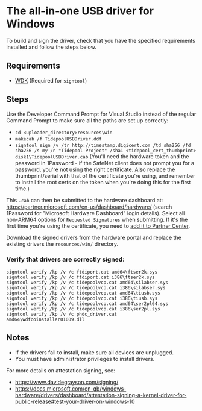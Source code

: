# The all-in-one USB driver for Windows

To build and sign the driver, check that you have the specified requirements installed and follow the steps below.

## Requirements

- [WDK](https://docs.microsoft.com/windows-hardware/drivers/download-the-wdk) (Required for `signtool`)

## Steps

Use the Developer Command Prompt for Visual Studio instead of the regular Command Prompt to make sure all the paths are set up correctly:

- `cd <uploader_directory>resources\win`
- `makecab /f TidepoolUSBDriver.ddf`
- `signtool sign /v /tr http://timestamp.digicert.com /td sha256 /fd sha256 /s my /n "Tidepool Project" /sha1 <tidepool_cert_thumbprint> disk1\TidepoolUSBDriver.cab` (You'll need the hardware token and the password in 1Password - if the SafeNet client does not prompt you for a password, you're not using the right certificate. Also replace the thumbprint/serial with that of the certificate you're using, and remember to install the root certs on the token when you're doing this for the first time.)

This `.cab` can then be submitted to the hardware dashboard at: https://partner.microsoft.com/en-us/dashboard/hardware/ (search 1Password for "Microsoft Hardware Dashboard" login details). Select all non-ARM64 options for `Requested Signatures` when submitting. If it's the first time you're using the certificate, you need to [add it to Partner Center](https://docs.microsoft.com/en-us/windows-hardware/drivers/dashboard/update-a-code-signing-certificate).

Download the signed drivers from the hardware portal and replace the existing drivers the `resources/win/` directory.

### Verify that drivers are correctly signed:

	signtool verify /kp /v /c ftdiport.cat amd64\ftser2k.sys
	signtool verify /kp /v /c ftdiport.cat i386\ftser2k.sys
	signtool verify /kp /v /c tidepoolvcp.cat amd64\silabser.sys
	signtool verify /kp /v /c tidepoolvcp.cat i386\silabser.sys
	signtool verify /kp /v /c tidepoolvcp.cat amd64\tiusb.sys
	signtool verify /kp /v /c tidepoolvcp.cat i386\tiusb.sys
	signtool verify /kp /v /c tidepoolvcp.cat amd64\ser2pl64.sys
	signtool verify /kp /v /c tidepoolvcp.cat i386\ser2pl.sys
	signtool verify /kp /v /c phdc_driver.cat amd64\wdfcoinstaller01009.dll

## Notes

- If the drivers fail to install, make sure all devices are unplugged.
- You must have administrator privileges to install drivers.

For more details on attestation signing, see:
- https://www.davidegrayson.com/signing/
- https://docs.microsoft.com/en-gb/windows-hardware/drivers/dashboard/attestation-signing-a-kernel-driver-for-public-release#test-your-driver-on-windows-10
